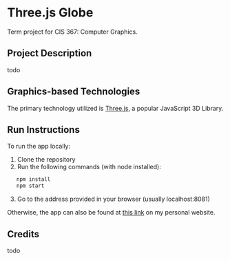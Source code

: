# Three.js Globe
Term project for CIS 367: Computer Graphics.

## Project Description

todo

## Graphics-based Technologies

The primary technology utilized is [Three.js](https://threejs.org/), a popular JavaScript 3D Library.

## Run Instructions

To run the app locally:
1. Clone the repository
2. Run the following commands (with node installed):
```bash
   npm install
   npm start
```
3. Go to the address provided in your browser (usually localhost:8081)

Otherwise, the app can also be found at [this link](https://cis.gvsu.edu/~aganovia/cis367/project/) on my personal website.

## Credits

todo
